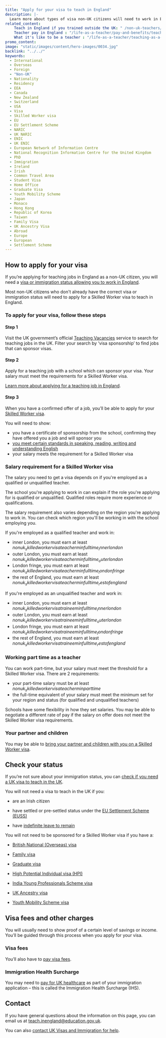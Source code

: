```yaml
---
title: "Apply for your visa to teach in England"
description: |-
  Learn more about types of visa non-UK citizens will need to work in England, and how to apply.
related_content:
    Teach in England if you trained outside the UK: " /non-uk-teachers/teach-in-england-if-you-trained-overseas"
    Teacher pay in England : "/life-as-a-teacher/pay-and-benefits/teacher-pay"
    What it's like to be a teacher : "/life-as-a-teacher/teaching-as-a-career/what-its-like-to-be-a-teacher"
promo_content:
image: "static/images/content/hero-images/0034.jpg"
backlink: "../../"
keywords:
  - International
  - Overseas
  - Foreign
  - "Non-UK"
  - Nationality
  - Residency
  - EEA
  - Canada
  - New Zealand
  - Switzerland
  - USA
  - Visa
  - Skilled Worker visa
  - EU
  - EU Settlement Scheme
  - NARIC
  - UK NARIC
  - ENIC
  - UK ENIC
  - European Network of Information Centre
  - National Recognition Information Centre for the United Kingdom
  - PhD
  - Immigration
  - Ireland
  - Irish
  - Common Travel Area
  - Student Visa
  - Home Office
  - Graduate Visa
  - Youth Mobility Scheme
  - Japan
  - Monaco
  - Hong Kong
  - Republic of Korea
  - Taiwan
  - Family Visa
  - UK Ancestry Visa
  - Abroad
  - Europe
  - European
  - Settlement Scheme
---
```


## How to apply for your visa

If you’re applying for teaching jobs in England as a non-UK citizen, you will need a [visa or immigration status allowing you to work in England](#check-your-status).

Most non-UK citizens who don't already have the correct visa or immigration status will need to apply for a Skilled Worker visa to teach in England. 

### To apply for your visa, follow these steps

#### Step 1 
Visit the UK government’s official [Teaching Vacancies](https://teaching-vacancies.service.gov.uk/) service to search for teaching jobs in the UK. Filter your search by ‘visa sponsorship’ to find jobs that can sponsor visas. 

#### Step 2
Apply for a teaching job with a school which can sponsor your visa. Your salary must meet the requirements for a Skilled Worker visa. 

[Learn more about applying for a teaching job in England](/non-uk-teachers/teach-in-england-if-you-trained-overseas).

#### Step 3
When you have a confirmed offer of a job, you’ll be able to apply for your [Skilled Worker visa](https://www.gov.uk/skilled-worker-visa).  

You will need to show: 

* you have a certificate of sponsorship from the school, confirming they have offered you a job and will sponsor you  
* [you meet certain standards in speaking, reading, writing and understanding English](https://www.gov.uk/skilled-worker-visa/knowledge-of-english)
* your salary meets the requirement for a Skilled Worker visa


### Salary requirement for a Skilled Worker visa
 
The salary you need to get a visa depends on if you're employed as a qualified or unqualified teacher.

The school you're applying to work in can explain if the role you're applying for is qualified or unqualified. Qualified roles require more experience or qualifications.

The salary requirement also varies depending on the region you're applying to work in. You can check which region you'll be working in with the school employing you.

If you're employed as a qualified teacher and work in:

* inner London, you must earn at least $nonuk_skilledworkervisateacherminfulltime_innerlondon$
* outer London, you must earn at least $nonuk_skilledworkervisateacherminfulltime_outerlondon$
* London fringe, you must earn at least $nonuk_skilledworkervisateacherminfulltime_londonfringe$
* the rest of England, you must earn at least $nonuk_skilledworkervisateacherminfulltime_restofengland$

If you're employed as an unqualified teacher and work in:

* inner London, you must earn at least $nonuk_skilledworkervisatraineeminfulltime_innerlondon$
* outer London, you must earn at least $nonuk_skilledworkervisatraineeminfulltime_outerlondon$
* London fringe, you must earn at least $nonuk_skilledworkervisatraineeminfulltime_londonfringe$
* the rest of England, you must earn at least $nonuk_skilledworkervisatraineeminfulltime_restofengland$

### Working part time as a teacher

You can work part-time, but your salary must meet the threshold for a Skilled Worker visa. There are 2 requirements:

* your part-time salary must be at least $nonuk_skilledworkervisateacherminparttime$
* the full-time equivalent of your salary must meet the minimum set for your region and status (for qualified and unqualified teachers)

Schools have some flexibility in how they set salaries. You may be able to negotiate a different rate of pay if the salary on offer does not meet the Skilled Worker visa requirements.

### Your partner and children

You may be able to [bring your partner and children with you on a Skilled Worker visa](https://www.gov.uk/skilled-worker-visa/your-partner-and-children).


## Check your status

If you’re not sure about your immigration status, you can [check if you need a UK visa to teach in the UK](https://www.gov.uk/check-uk-visa).

You will not need a visa to teach in the UK if you:

* are an Irish citizen

* have settled or pre-settled status under the [EU Settlement Scheme (EUSS)](https://www.gov.uk/settled-status-eu-citizens-families)

* have [indefinite leave to remain](https://www.gov.uk/guidance/indefinite-leave-to-remain-in-the-uk) 

You will not need to be sponsored for a Skilled Worker visa if you have a: 

* [British National (Overseas) visa](https://www.gov.uk/british-national-overseas-bno-visa) 

* [Family visa](https://www.gov.uk/uk-family-visa) 

* [Graduate visa](https://www.gov.uk/graduate-visa) 

* [High Potential Individual visa (HPI)](https://www.gov.uk/high-potential-individual-visa)

* [India Young Professionals Scheme visa](https://www.gov.uk/india-young-professionals-scheme-visa) 

* [UK Ancestry visa](https://www.gov.uk/ancestry-visa) 

* [Youth Mobility Scheme visa](https://www.gov.uk/youth-mobility) 

## Visa fees and other charges

You will usually need to show proof of a certain level of savings or income. You’ll be guided through this process when you apply for your visa.

### Visa fees

You’ll also have to [pay visa fees](https://www.gov.uk/visa-fees).

### Immigration Health Surcharge 

You may need to [pay for UK healthcare](https://www.gov.uk/healthcare-immigration-application) as part of your immigration application – this is called the Immigration Health Surcharge (IHS).

## Contact

If you have general questions about the information on this page, you can email us at teach.inengland@education.gov.uk.

You can also [contact UK Visas and Immigration for help](https://www.gov.uk/contact-ukvi-inside-outside-uk).



